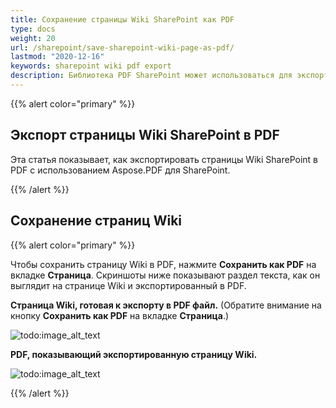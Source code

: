 ```yaml
---
title: Сохранение страницы Wiki SharePoint как PDF
type: docs
weight: 20
url: /sharepoint/save-sharepoint-wiki-page-as-pdf/
lastmod: "2020-12-16"
keywords: sharepoint wiki pdf export
description: Библиотека PDF SharePoint может использоваться для экспорта страниц Wiki SharePoint в PDF.
---
```


{{% alert color="primary" %}}

## Экспорт страницы Wiki SharePoint в PDF

Эта статья показывает, как экспортировать страницы Wiki SharePoint в PDF с использованием Aspose.PDF для SharePoint.

{{% /alert %}}
## **Сохранение страниц Wiki**

{{% alert color="primary" %}}

Чтобы сохранить страницу Wiki в PDF, нажмите **Сохранить как PDF** на вкладке **Страница**. Скриншоты ниже показывают раздел текста, как он выглядит на странице Wiki и экспортированный в PDF.

**Страница Wiki, готовая к экспорту в PDF файл.** (Обратите внимание на кнопку **Сохранить как PDF** на вкладке **Страница**.)

![todo:image_alt_text](save-sharepoint-wiki-page-as-pdf_1.png)




**PDF, показывающий экспортированную страницу Wiki.**

![todo:image_alt_text](save-sharepoint-wiki-page-as-pdf_2.png)

{{% /alert %}}